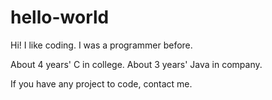 # hello-world
Hi! I like coding. I was a programmer before.

About 4 years' C in college. About 3 years' Java in company.

If you have any project to code, contact me.
